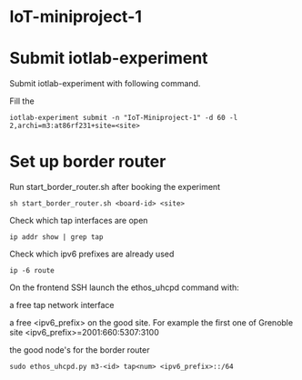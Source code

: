# IoT-miniproject-1

# Submit iotlab-experiment

Submit iotlab-experiment with following command.

Fill the <site>
```
iotlab-experiment submit -n "IoT-Miniproject-1" -d 60 -l 2,archi=m3:at86rf231+site=<site>
```

# Set up border router

Run start_border_router.sh after booking the experiment
```
sh start_border_router.sh <board-id> <site>
```


Check which tap interfaces are open
```
ip addr show | grep tap
```

Check which ipv6 prefixes are already used
```
ip -6 route
```
On the frontend SSH launch the ethos_uhcpd command with:

a free tap <num> network interface

a free <ipv6_prefix> on the good site. For example the first one of Grenoble site <ipv6_prefix>=2001:660:5307:3100

the good node's <id> for the border router
```
sudo ethos_uhcpd.py m3-<id> tap<num> <ipv6_prefix>::/64
```